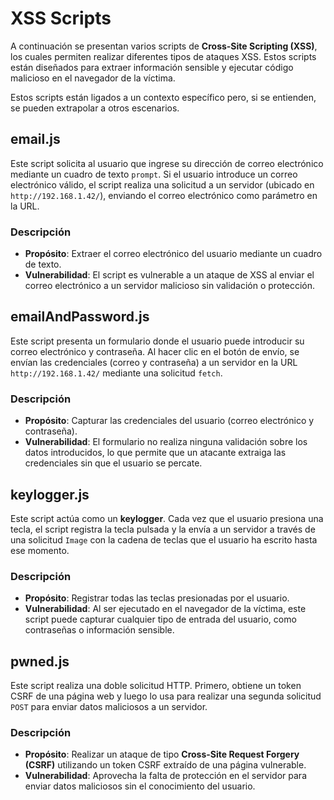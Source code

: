 # XSS Scripts

A continuación se presentan varios scripts de **Cross-Site Scripting (XSS)**, los cuales permiten realizar diferentes tipos de ataques XSS. Estos scripts están diseñados para extraer información sensible y ejecutar código malicioso en el navegador de la víctima.

Estos scripts están ligados a un contexto específico pero, si se entienden, se pueden extrapolar a otros escenarios.

## email.js

Este script solicita al usuario que ingrese su dirección de correo electrónico mediante un cuadro de texto `prompt`. Si el usuario introduce un correo electrónico válido, el script realiza una solicitud a un servidor (ubicado en `http://192.168.1.42/`), enviando el correo electrónico como parámetro en la URL.

### Descripción

- **Propósito**: Extraer el correo electrónico del usuario mediante un cuadro de texto.
- **Vulnerabilidad**: El script es vulnerable a un ataque de XSS al enviar el correo electrónico a un servidor malicioso sin validación o protección.

## emailAndPassword.js

Este script presenta un formulario donde el usuario puede introducir su correo electrónico y contraseña. Al hacer clic en el botón de envío, se envían las credenciales (correo y contraseña) a un servidor en la URL `http://192.168.1.42/` mediante una solicitud `fetch`.

### Descripción

- **Propósito**: Capturar las credenciales del usuario (correo electrónico y contraseña).
- **Vulnerabilidad**: El formulario no realiza ninguna validación sobre los datos introducidos, lo que permite que un atacante extraiga las credenciales sin que el usuario se percate.

## keylogger.js

Este script actúa como un **keylogger**. Cada vez que el usuario presiona una tecla, el script registra la tecla pulsada y la envía a un servidor a través de una solicitud `Image` con la cadena de teclas que el usuario ha escrito hasta ese momento.

### Descripción

- **Propósito**: Registrar todas las teclas presionadas por el usuario.
- **Vulnerabilidad**: Al ser ejecutado en el navegador de la víctima, este script puede capturar cualquier tipo de entrada del usuario, como contraseñas o información sensible.

## pwned.js

Este script realiza una doble solicitud HTTP. Primero, obtiene un token CSRF de una página web y luego lo usa para realizar una segunda solicitud `POST` para enviar datos maliciosos a un servidor.

### Descripción

- **Propósito**: Realizar un ataque de tipo **Cross-Site Request Forgery (CSRF)** utilizando un token CSRF extraído de una página vulnerable.
- **Vulnerabilidad**: Aprovecha la falta de protección en el servidor para enviar datos maliciosos sin el conocimiento del usuario.


